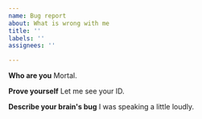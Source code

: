 ```yaml
---
name: Bug report
about: What is wrong with me
title: ''
labels: ''
assignees: ''

---
```


**Who are you**
Mortal.

**Prove yourself**
Let me see your ID.

**Describe your brain's bug**
I was speaking a little loudly.
